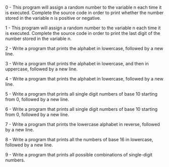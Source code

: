 0 - This program will assign a random number to the variable n each time it is executed. Complete the source code in order to print whether the number stored in the variable n is positive or negative. 

1 - This program will assign a random number to the variable n each time it is executed. Complete the source code in order to print the last digit of the number stored in the variable n. 

2 - Write a program that prints the alphabet in lowercase, followed by a new line. 

3 - Write a program that prints the alphabet in lowercase, and then in uppercase, followed by a new line. 

4 - Write a program that prints the alphabet in lowercase, followed by a new line. 

5 - Write a program that prints all single digit numbers of base 10 starting from 0, followed by a new line. 

6 - Write a program that prints all single digit numbers of base 10 starting from 0, followed by a new line. 

7 - Write a program that prints the lowercase alphabet in reverse, followed by a new line. 

8 - Write a program that prints all the numbers of base 16 in lowercase, followed by a new line. 

9 - Write a program that prints all possible combinations of single-digit numbers. 
